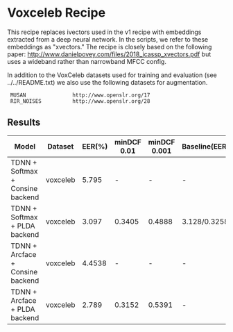  # Voxceleb Recipe

 This recipe replaces ivectors used in the v1 recipe with embeddings extracted
 from a deep neural network.  In the scripts, we refer to these embeddings as
 "xvectors."  The recipe is closely based on the following paper:
 http://www.danielpovey.com/files/2018_icassp_xvectors.pdf but uses a wideband
 rather than narrowband MFCC config.

 In addition to the VoxCeleb datasets used for training and evaluation (see
 ../../README.txt) we also use the following datasets for augmentation.

     MUSAN               http://www.openslr.org/17
     RIR_NOISES          http://www.openslr.org/28

## Results

 | Model | Dataset | EER(%) | minDCF 0.01 | minDCF 0.001 | Baseline(EER/minDCF0.01/minDCF0.001) | Reference| Config |
 | ---   | ---  |  --- | ---  | --- | --- | --- | --- |
 | TDNN + Softmax + Consine backend | voxceleb | 5.795 | - | - | - | kaldi | conf/tdnn_softmax.yml |
 | TDNN + Softmax + PLDA backend| voxceleb | 3.097 | 0.3405 | 0.4888 | 3.128/0.3258/0.5003 | kaldi | conf/tdnn_softmax.yml |
 | TDNN + Arcface + Consine backend | voxceleb | 4.4538 | - | - | - | - | conf/tdnn_arcface.yml |
 | TDNN + Arcface + PLDA backend | voxceleb | 2.789 | 0.3152 | 0.5391 | - | - | conf/tdnn_arcface.yml |

